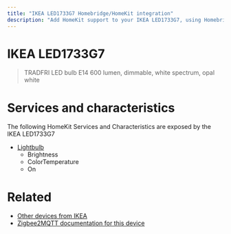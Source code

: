 ```yaml
---
title: "IKEA LED1733G7 Homebridge/HomeKit integration"
description: "Add HomeKit support to your IKEA LED1733G7, using Homebridge, Zigbee2MQTT and homebridge-z2m."
---
```

<!---
This file has been GENERATED using src/docgen/docgen.ts
DO NOT EDIT THIS FILE MANUALLY!
-->
# IKEA LED1733G7
> TRADFRI LED bulb E14 600 lumen, dimmable, white spectrum, opal white


# Services and characteristics
The following HomeKit Services and Characteristics are exposed by
the IKEA LED1733G7

* [Lightbulb](../../light.md)
  * Brightness
  * ColorTemperature
  * On


# Related
* [Other devices from IKEA](../index.md#ikea)
* [Zigbee2MQTT documentation for this device](https://www.zigbee2mqtt.io/devices/LED1733G7.html)